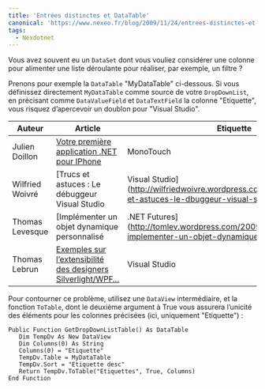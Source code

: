 ```yaml
---
title: 'Entrées distinctes et DataTable'
canonical: 'https://www.nexeo.fr/blog/2009/11/24/entrees-distinctes-et-datatabl/'
tags:
  - Nexdotnet
---
```


Vous avez souvent eu un `DataSet` dont vous vouliez considérer une colonne pour
alimenter une liste déroulante pour réaliser, par exemple, un filtre ?

Prenons pour exemple la `DataTable` "MyDataTable" ci-dessous. Si vous définissez
directement `MyDataTable` comme source de votre `DropDownList`, en précisant
comme `DataValueField` et `DataTextField` la colonne "Etiquette", vous risquez
d’apercevoir un doublon pour "Visual Studio".

| Auteur          | Article                                                                                                                                                                                                                  | Etiquette                                                                                                  |
| --------------- | ------------------------------------------------------------------------------------------------------------------------------------------------------------------------------------------------------------------------ | ---------------------------------------------------------------------------------------------------------- |
| Julien Doillon  | [Votre première application .NET pour IPhone](http://blogs.dotnet-france.com/juliend/post/MonoTouch-Votre-premiere-application-NET-pour-IPhone.aspx)                                                                     | MonoTouch                                                                                                  |
| Wilfried Woivré | [Trucs et astuces : Le débuggeur Visual Studio                                                                                                                                                                           | Visual Studio](http://wilfriedwoivre.wordpress.com/2009/10/01/trucs-et-astuces-le-dbuggeur-visual-studio/) |
| Thomas Levesque | [Implémenter un objet dynamique personnalisé                                                                                                                                                                             | .NET Futures](http://tomlev.wordpress.com/2009/10/06/c-4-0-implementer-un-objet-dynamique-personnalise/)   |
| Thomas Lebrun   | [Exemples sur l’extensibilité des designers Silverlight/WPF…](http://blogs.developpeur.org/tom/archive/2009/09/17/wpf-des-exemples-sur-l-extensibilit-des-designers-silverlight-wpf-dans-visual-studio-2010-beta-2.aspx) | Visual Studio                                                                                              |

Pour contourner ce problème, utilisez une `DataView` intermédiaire, et la
fonction `ToTable`, dont le deuxième argument à True vous assurera l’unicité des
éléments pour les colonnes précisées (ici, uniquement "Etiquette") :

```
Public Function GetDropDownListTable() As DataTable
   Dim TempDv As New DataView
   Dim Columns(0) As String
   Columns(0) = "Etiquette"
   TempDv.Table = MyDataTable
   TempDv.Sort = "Etiquette desc"
   Return TempDv.ToTable("Etiquettes", True, Columns)
End Function
```
